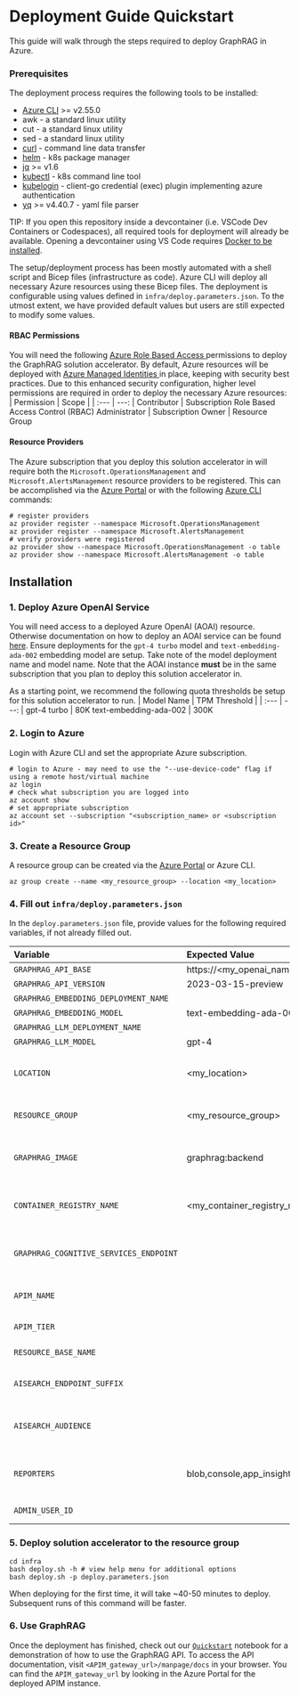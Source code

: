 # Deployment Guide Quickstart

This guide will walk through the steps required to deploy GraphRAG in Azure.

### Prerequisites
The deployment process requires the following tools to be installed:

* [Azure CLI](https://learn.microsoft.com/en-us/cli/azure/install-azure-cli) >= v2.55.0
* awk - a standard linux utility
* cut - a standard linux utility
* sed - a standard linux utility
* [curl](https://curl.se) - command line data transfer
* [helm](https://helm.sh/docs/intro/install) - k8s package manager
* [jq](https://jqlang.github.io/jq/download) >= v1.6
* [kubectl](https://kubernetes.io/docs/tasks/tools) - k8s command line tool
* [kubelogin](https://github.com/Azure/kubelogin) -  client-go credential (exec) plugin implementing azure authentication
* [yq](https://github.com/mikefarah/yq?tab=readme-ov-file#install) >= v4.40.7 - yaml file parser

TIP: If you open this repository inside a devcontainer (i.e. VSCode Dev Containers or Codespaces), all required tools for deployment will already be available. Opening a devcontainer using VS Code requires <a href="https://docs.docker.com/engine/install/" target="_blank" >Docker to be installed</a>.

The setup/deployment process has been mostly automated with a shell script and Bicep files (infrastructure as code). Azure CLI will deploy all necessary Azure resources using these Bicep files. The deployment is configurable using values defined in `infra/deploy.parameters.json`. To the utmost extent, we have provided default values but users are still expected to modify some values.


#### RBAC Permissions
You will need the following <a href="https://learn.microsoft.com/en-us/azure/role-based-access-control/overview">Azure Role Based Access </a>permissions to deploy the GraphRAG solution accelerator.  By default, Azure resources will be deployed with <a href="https://learn.microsoft.com/en-us/entra/identity/managed-identities-azure-resources/overview">Azure Managed Identities </a>in place, keeping with security best practices.  Due to this enhanced security configuration, higher level permissions are required in order to deploy the necessary Azure resources:
| Permission | Scope |
| :--- | ---: |
Contributor                                    | Subscription
Role Based Access Control (RBAC) Administrator | Subscription
Owner                                          | Resource Group

#### Resource Providers
The Azure subscription that you deploy this solution accelerator in will require both the `Microsoft.OperationsManagement` and `Microsoft.AlertsManagement` resource providers to be registered.
This can be accomplished via the [Azure Portal](https://learn.microsoft.com/en-us/azure/azure-resource-manager/management/resource-providers-and-types#azure-ortal) or with the following [Azure CLI](https://learn.microsoft.com/en-us/azure/azure-resource-manager/management/resource-providers-and-types#azure-cli) commands:

```shell
# register providers
az provider register --namespace Microsoft.OperationsManagement
az provider register --namespace Microsoft.AlertsManagement
# verify providers were registered
az provider show --namespace Microsoft.OperationsManagement -o table
az provider show --namespace Microsoft.AlertsManagement -o table
```

## Installation

### 1. Deploy Azure OpenAI Service
You will need access to a deployed Azure OpenAI (AOAI) resource. Otherwise documentation on how to deploy an AOAI service can be found [here](https://learn.microsoft.com/en-us/azure/ai-services/openai/how-to/create-resource?pivots=web-portal). Ensure deployments for the `gpt-4 turbo` model and `text-embedding-ada-002` embedding model are setup. Take note of the model deployment name and model name.
Note that the AOAI instance **must** be in the same subscription that you plan to deploy this solution accelerator in.

As a starting point, we recommend the following quota thresholds be setup for this solution accelerator to run.
| Model Name | TPM Threshold |
| :--- | ---: |
gpt-4 turbo            | 80K
text-embedding-ada-002 | 300K

### 2. Login to Azure
Login with Azure CLI and set the appropriate Azure subscription.

```shell
# login to Azure - may need to use the "--use-device-code" flag if using a remote host/virtual machine
az login
# check what subscription you are logged into
az account show
# set appropriate subscription
az account set --subscription "<subscription_name> or <subscription id>"
```

### 3. Create a Resource Group
A resource group can be created via the [Azure Portal](https://learn.microsoft.com/en-us/azure/azure-resource-manager/management/manage-resource-groups-portal) or Azure CLI.

```shell
az group create --name <my_resource_group> --location <my_location>
```

### 4. Fill out `infra/deploy.parameters.json`

In the `deploy.parameters.json` file, provide values for the following required variables, if not already filled out.

| Variable | Expected Value | Required | Description
| :--- | :--- | --- | ---: |
`GRAPHRAG_API_BASE`                    | https://<my_openai_name>.openai.azure.com | Yes | Azure OpenAI service endpoint.
`GRAPHRAG_API_VERSION`                 | 2023-03-15-preview                        | Yes | Azure OpenAI API version.
`GRAPHRAG_EMBEDDING_DEPLOYMENT_NAME`   |                                           | Yes | Deployment name of the Azure OpenAI embedding model.
`GRAPHRAG_EMBEDDING_MODEL`             | text-embedding-ada-002                    | Yes | Name of the Azure OpenAI embedding model.
`GRAPHRAG_LLM_DEPLOYMENT_NAME`         |                                           | Yes | Deployment name of the gpt-4 turbo model.
`GRAPHRAG_LLM_MODEL`                   | gpt-4                                     | Yes | Name of the gpt-4 turbo model.
`LOCATION`                             | <my_location>                             | Yes | The azure cloud region to deploy GraphRAG resources to (can be different than the location of your AOAI instance). Please use the [compressed form](https://azuretracks.com/2021/04/current-azure-region-names-reference) of a cloud region name (i.e. `eastus2`).
`RESOURCE_GROUP`                       | <my_resource_group>                       | Yes | The resource group that GraphRAG will be deployed in. Will get created automatically if the resource group does not exist.
`GRAPHRAG_IMAGE`                       | graphrag:backend                          | No  | The name and tag of the graphrag docker image in the container registry. Will default to `graphrag:backend` and be hosted at `my_container_registry_name>.azurecr.io/graphrag:backend`.
`CONTAINER_REGISTRY_NAME`              | <my_container_registry_name>              | No  | Name of an Azure Container Registry where the `graphrag` backend docker image will be hosted. Leave off `.azurecr.io` from the name. If not provided, a unique name will be generated (recommended).
`GRAPHRAG_COGNITIVE_SERVICES_ENDPOINT` |                                           | No  | Endpoint for cognitive services identity authorization. Will default to `https://cognitiveservices.azure.com/.default` for Azure Commercial cloud but should be defined for deployments in other Azure clouds.
`APIM_NAME`                            |                                           | No  | Hostname of the API. Must be a globally unique name. The API will be accessible at `https://<APIM_NAME>.azure-api.net`. If not provided a unique name will be generated.
`APIM_TIER`                            |                                           | No  | The [APIM tier](https://azure.microsoft.com/en-us/pricing/details/api-management) to use. Must be either `Developer` or `StandardV2`. Will default to `Developer` for cost savings.
`RESOURCE_BASE_NAME`                   |                                           | No  | Suffix to apply to all azure resource names. If not provided a unique suffix will be generated.
`AISEARCH_ENDPOINT_SUFFIX`             |                                           | No  | Suffix to apply to AI search endpoint. Will default to `search.windows.net` for Azure Commercial cloud but should be overridden for deployments in other Azure clouds.
`AISEARCH_AUDIENCE`                    |                                           | No  | Audience for AAD for AI Search. Will default to `https://search.azure.com/` for Azure Commercial cloud but should be overridden for deployments in other Azure clouds.
`REPORTERS`                            | blob,console,app_insights                 | No  | The type of logging to enable. A comma separated string containing any of the following values: `[blob,console,file,app_insights]`. Will default to `"blob,console,app_insights"`.
`ADMIN_USER_ID`                        | <GUID of user>                            | No  | The id of this user will be given the admin role on the AKS cluster

### 5. Deploy solution accelerator to the resource group
```shell
cd infra
bash deploy.sh -h # view help menu for additional options
bash deploy.sh -p deploy.parameters.json
```
When deploying for the first time, it will take ~40-50 minutes to deploy. Subsequent runs of this command will be faster.

### 6. Use GraphRAG
Once the deployment has finished, check out our [`Quickstart`](../notebooks/1-Quickstart.ipynb) notebook for a demonstration of how to use the GraphRAG API. To access the API documentation, visit `<APIM_gateway_url>/manpage/docs` in your browser. You can find the `APIM_gateway_url` by looking in the Azure Portal for the deployed APIM instance.

